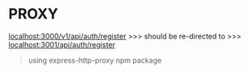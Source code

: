 # PROXY 
[localhost:3000/v1/api/auth/register](link)  >>> should be re-directed to >>> 
[localhost:3001/api/auth/register](link)

> using express-http-proxy npm package